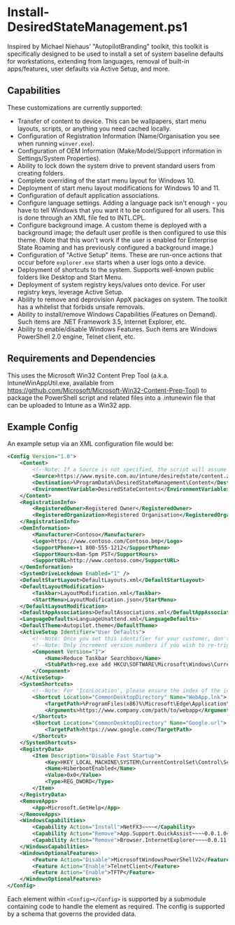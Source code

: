 # Install-DesiredStateManagement.ps1
Inspired by Michael Niehaus' "AutopilotBranding" toolkit, this toolkit is specifically designed to be used to install a set of system baseline defaults for workstations, extending from languages, removal of built-in apps/features, user defaults via Active Setup, and more.

## Capabilities
These customizations are currently supported:

- Transfer of content to device. This can be wallpapers, start menu layouts, scripts, or anything you need cached locally.
- Configuration of Registration Information (Name/Organisation you see when running `winver.exe`).
- Configuration of OEM Information (Make/Model/Support information in Settings/System Properties).
- Ability to lock down the system drive to prevent standard users from creating folders.
- Complete overriding of the start menu layout for Windows 10.
- Deployment of start menu layout modifications for Windows 10 and 11.
- Configuration of default application associations.
- Configure language settings. Adding a language pack isn't enough - you have to tell Windows that you want it to be configured for all users. This is done through an XML file fed to INTL.CPL.
- Configure background image. A custom theme is deployed with a background image; the default user profile is then configured to use this theme. (Note that this won't work if the user is enabled for Enterprise State Roaming and has previously configured a background image.)
- Configuration of "Active Setup" items. These are run-once actions that occur before `explorer.exe` starts when a user logs onto a device.
- Deployment of shortcuts to the system. Supports well-known public folders like Desktop and Start Menu.
- Deployment of system registry keys/values onto device. For user registry keys, leverage Active Setup.
- Ability to remove and deprovision AppX packages on system. The toolkit has a whitelist that forbids unsafe removals.
- Ability to install/remove Windows Capabilities (Features on Demand). Such items are .NET Framework 3.5, Internet Explorer, etc.
- Ability to enable/disable Windows Features. Such items are Windows PowerShell 2.0 engine, Telnet client, etc.

## Requirements and Dependencies
This uses the Microsoft Win32 Content Prep Tool (a.k.a. IntuneWinAppUtil.exe, available from https://github.com/Microsoft/Microsoft-Win32-Content-Prep-Tool) to package the PowerShell script and related files into a .intunewin file that can be uploaded to Intune as a Win32 app.

## Example Config
An example setup via an XML configuration file would be:
```XML
<Config Version="1.0">
	<Content>
		<!--Note: If a Source is not specified, the script will assume you've provided data in the destination yourself-->
		<Source>https://www.mysite.com.au/intune/desiredstate/content.zip</Source>
		<Destination>%ProgramData%\DesiredStateManagement\Content</Destination>
		<EnvironmentVariable>DesiredStateContents</EnvironmentVariable>
	</Content>
	<RegistrationInfo>
		<RegisteredOwner>Registered Owner</RegisteredOwner>
		<RegisteredOrganization>Registered Organisation</RegisteredOrganization>
	</RegistrationInfo>
	<OemInformation>
		<Manufacturer>Contoso</Manufacturer>
		<Logo>https://www.contoso.com/Contoso.bmp</Logo>
		<SupportPhone>+1 800-555-1212</SupportPhone>
		<SupportHours>8am-5pm PST</SupportHours>
		<SupportURL>http://www.contoso.com</SupportURL>
	</OemInformation>
	<SystemDriveLockdown Enabled="1" />
	<DefaultStartLayout>DefaultLayouts.xml</DefaultStartLayout>
	<DefaultLayoutModification>
		<Taskbar>LayoutModification.xml</Taskbar>
		<StartMenu>LayoutModification.json</StartMenu>
	</DefaultLayoutModification>
	<DefaultAppAssociations>DefaultAssociations.xml</DefaultAppAssociations>
	<LanguageDefaults>LanguageUnattend.xml</LanguageDefaults>
	<DefaultTheme>Autopilot.theme</DefaultTheme>
	<ActiveSetup Identifier="User Defaults">
		<!--Note: Once you set this identifier for your customer, don't ever change it!-->
		<!--Note: Only increment version numbers if you wish to re-trigger the default on next logon, not necessarily because you made a change!-->
		<Component Version="1">
			<Name>Reduce Taskbar Searchbox</Name>
			<StubPath>reg.exe add HKCU\SOFTWARE\Microsoft\Windows\CurrentVersion\Search /v SearchboxTaskbarMode /t REG_DWORD /d 1 /f</StubPath>
		</Component>
	</ActiveSetup>
	<SystemShortcuts>
		<!--Note: For 'IconLocation', please ensure the index of the icon is provided at the end, separated by a comma ("file.ico,0", etc)-->
		<Shortcut Location="CommonDesktopDirectory" Name="WebApp.lnk">
			<TargetPath>%ProgramFiles(x86)%\Microsoft\Edge\Application\msedge.exe</TargetPath>
			<Arguments>https://www.company.com/path/to/webapp</Arguments>
		</Shortcut>
		<Shortcut Location="CommonDesktopDirectory" Name="Google.url">
			<TargetPath>https://www.google.com</TargetPath>
		</Shortcut>
	</SystemShortcuts>
	<RegistryData>
		<Item Description="Disable Fast Startup">
			<Key>HKEY_LOCAL_MACHINE\SYSTEM\CurrentControlSet\Control\Session Manager\Power</Key>
			<Name>HiberbootEnabled</Name>
			<Value>0x0</Value>
			<Type>REG_DWORD</Type>
		</Item>
	</RegistryData>
	<RemoveApps>
		<App>Microsoft.GetHelp</App>
	</RemoveApps>
	<WindowsCapabilities>
		<Capability Action="Install">NetFX3~~~~</Capability>
		<Capability Action="Remove">App.Support.QuickAssist~~~~0.0.1.0</Capability>
		<Capability Action="Remove">Browser.InternetExplorer~~~~0.0.11.0</Capability>
	</WindowsCapabilities>
	<WindowsOptionalFeatures>
		<Feature Action="Disable">MicrosoftWindowsPowerShellV2</Feature>
		<Feature Action="Enable">TelnetClient</Feature>
		<Feature Action="Enable">TFTP</Feature>
	</WindowsOptionalFeatures>
</Config>
```
Each element within `<Config></Config>` is supported by a submodule containing code to handle the element as required. The config is supported by a schema that governs the provided data.
